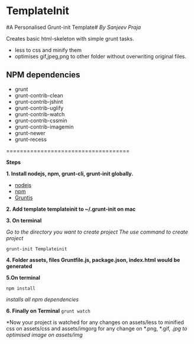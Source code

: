 TemplateInit
============

#A Personalised Grunt-init Template#
<i>By Sanjeev Praja</i>

Creates basic html-skeleton with simple grunt tasks.
+  less to css and minify them
+ optimises gif,jpeg,png to other folder without overwriting original files.

NPM dependencies
--------------------------
+ grunt
+ grunt-contrib-clean
+ grunt-contrib-jshint
+ grunt-contrib-uglify
+ grunt-contrib-watch
+ grunt-contrib-cssmin
+ grunt-contrib-imagemin
+ grunt-newer
+ grunt-recess

====================================

**Steps**

**1. Install nodejs, npm, grunt-cli, grunt-init globally.**
	
- [nodejs](http://nodejs.org/)
- [npm](https://www.npmjs.org/)
- [Gruntjs](http://gruntjs.com/getting-started)


**2. Add template **templateinit** to ~/.grunt-init on mac**

**3. On terminal**

*Go to the directory you want to create project
	The use command to create project*

<code>grunt-init Templateinit</code>

**4. Folder assets, files Gruntfile.js, package.json, index.html would be generated**

**5.On terminal**

<code>npm install</code>

*installs all npm dependencies*

**6. Finally on Terminal**
<code>grunt watch</code>

*Now your project is watched for any changes on assets/less to minified css on assets/css and assets/imgorg for any change on *.png, *.gif, *.jpg to optimised image on assets/img*
